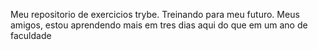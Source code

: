 Meu repositorio de exercicios trybe.
Treinando para meu futuro.
Meus amigos, estou aprendendo mais em tres dias aqui do que em um ano de faculdade
